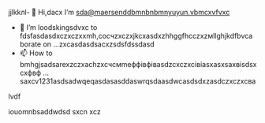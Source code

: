 jjlkkлl- 👋 Hi,dacx I’m sda@maersenddbmnbnbmnyuyun.vbmcxvfvxc
- 💞️ I’m loodskingsdvxc to fdsfasdasdxczxczxxmh,coсчzxczxjkcxasdxzhhggfhcczxzмllghjkdfbvcaborate on ...zxcasdasdsacxzsdsfdssdasd
- 📫 How to bmhgjsadsarexzczxachzxcчсмmeффівфівasdzcxczxcівіasxasxsaxвіsdsxcxфвф ...
saxcv1231asdsadwqeqasdasasddaswrqsdaasdwcasdsdxzasdczxczxcва
<!---asadsdasdasdasdфів
maersenddy012/maersenddy012 is a ✨ special ✨ repository becaugdf `README.md`d (this file) appears on your GitHub profildasvce.
You can click the Preview link to take a look at your changes.sdacxzcx
--->lvdf
iouomnbsaddwdsd
sxcn
xcz
